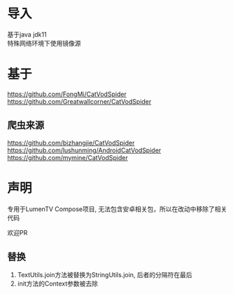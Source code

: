 # 导入
基于java jdk11  
特殊网络环境下使用镜像源

# 基于

https://github.com/FongMi/CatVodSpider  
https://github.com/Greatwallcorner/CatVodSpider

## 爬虫来源
https://github.com/bizhangjie/CatVodSpider
https://github.com/lushunming/AndroidCatVodSpider
https://github.com/mymine/CatVodSpider

# 声明

专用于LumenTV Compose项目, 无法包含安卓相关包，所以在改动中移除了相关代码

欢迎PR

## 替换

1. TextUtils.join方法被替换为StringUtils.join, 后者的分隔符在最后
2. init方法的Context参数被去除

